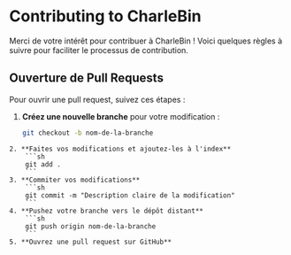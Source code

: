 # Contributing to CharleBin

Merci de votre intérêt pour contribuer à CharleBin ! Voici quelques règles à suivre pour faciliter le processus de contribution.

## Ouverture de Pull Requests

Pour ouvrir une pull request, suivez ces étapes :

1. **Créez une nouvelle branche** pour votre modification :
   ```sh
   git checkout -b nom-de-la-branche
```
2. **Faites vos modifications et ajoutez-les à l'index**
	```sh
	git add .
	```
3. **Commiter vos modifications** 
	```sh
	git commit -m "Description claire de la modification"
	```
4. **Pushez votre branche vers le dépôt distant**
	```sh
	git push origin nom-de-la-branche
	```
5. **Ouvrez une pull request sur GitHub**
